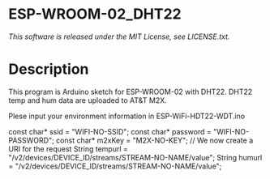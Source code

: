 ESP-WROOM-02_DHT22
=============
_This software is released under the MIT License, see LICENSE.txt._

# Description  
This program is Arduino sketch for ESP-WROOM-02 with DHT22.
DHT22 temp and hum data are uploaded to AT&T M2X.

Plese input your environment information in ESP-WiFi-HDT22-WDT.ino

const char* ssid     = "WIFI-NO-SSID";
const char* password = "WIFI-NO-PASSWORD";
const char* m2xKey = "M2X-NO-KEY";
// We now create a URI for the request
String tempurl = "/v2/devices/DEVICE_ID/streams/STREAM-NO-NAME/value";
String humurl = "/v2/devices/DEVICE_ID/streams/STREAM-NO-NAME/value";
